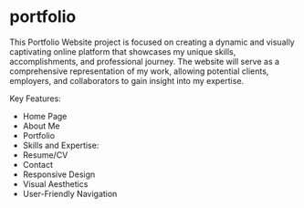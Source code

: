 # portfolio
This Portfolio Website project is focused on creating a dynamic and visually captivating online platform that showcases my unique skills, accomplishments, and professional journey.
The website will serve as a comprehensive representation of my work, allowing potential clients, employers, and collaborators to gain insight into my expertise. 

Key Features:
- Home Page
- About Me
- Portfolio
- Skills and Expertise:
- Resume/CV
- Contact
- Responsive Design
- Visual Aesthetics
- User-Friendly Navigation